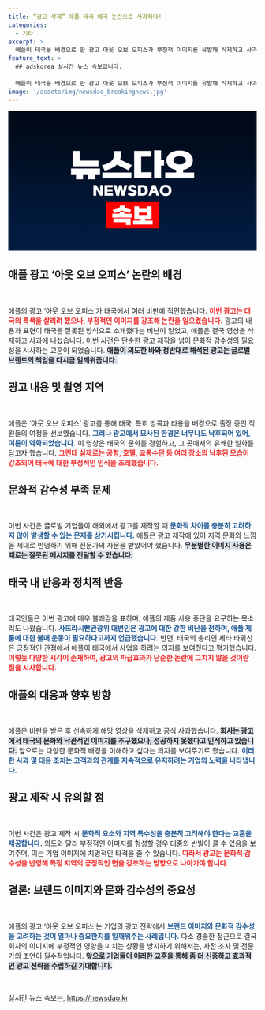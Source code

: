 ```yaml
---
title: “광고 삭제” 애플 태국 왜곡 논란으로 사과하다!
categories:
  - 기타
excerpt: >
  애플이 태국을 배경으로 한 광고 아웃 오브 오피스가 부정적 이미지를 유발해 삭제하고 사과했다. 태국의 문화와 현실을 왜곡했다는 비난이 쏟아졌으며, 정치권에서도 반발 목소리가 커지고 있다.
feature_text: >
  ## adskorea 실시간 뉴스 속보입니다.

  애플이 태국을 배경으로 한 광고 아웃 오브 오피스가 부정적 이미지를 유발해 삭제하고 사과했다. 태국의 문화와 현실을 왜곡했다는 비난이 쏟아졌으며, 정치권에서도 반발 목소리가 커지고 있다.
image: '/assets/img/newsdao_breakingnews.jpg'
---
```


<p><img src="/assets/img/newsdao_breakingnews.jpg" alt="adskorea 속보" /></p>

<h2 data-ke-size="size26">애플 광고 ‘아웃 오브 오피스’ 논란의 배경</h2>

<p data-ke-size="size16">&nbsp;</p>

<p>애플의 광고 ‘아웃 오브 오피스’가 태국에서 여러 비판에 직면했습니다. <b><span style="color: #ee2323;">이번 광고는 태국의 특색을 살리려 했으나, 부정적인 이미지를 강조해 논란을 일으켰습니다.</span></b> 광고의 내용과 표현이 태국을 잘못된 방식으로 소개했다는 비난이 일었고, 애플은 결국 영상을 삭제하고 사과에 나섰습니다. 이번 사건은 단순한 광고 제작을 넘어 문화적 감수성의 필요성을 시사하는 교훈이 되었습니다. <b><span style="background-color: #21538527;">애플이 의도한 바와 정반대로 해석된 광고는 글로벌 브랜드의 책임을 다시금 일깨워줍니다.</span></b> </p>

<h2 data-ke-size="size26">광고 내용 및 촬영 지역</h2>

<p data-ke-size="size16">&nbsp;</p>

<p>애플은 ‘아웃 오브 오피스’ 광고를 통해 태국, 특히 방콕과 라용을 배경으로 출장 중인 직원들의 여정을 선보였습니다. <b><span style="color: #1a5490;">그러나 광고에서 묘사된 환경은 너무나도 낙후되어 있어, 여론이 악화되었습니다.</span></b> 이 영상은 태국의 문화를 경험하고, 그 곳에서의 유쾌한 일화를 담고자 했습니다. <b><span style="color: #ee2323;">그런데 실제로는 공항, 호텔, 교통수단 등 여러 장소의 낙후된 모습이 강조되어 태국에 대한 부정적인 인식을 초래했습니다.</span></b> </p>

<h2 data-ke-size="size26">문화적 감수성 부족 문제</h2>

<p data-ke-size="size16">&nbsp;</p>

<p>이번 사건은 글로벌 기업들이 해외에서 광고를 제작할 때 <b><span style="color: #1a5490;">문화적 차이를 충분히 고려하지 않아 발생할 수 있는 문제를 상기시킵니다.</span></b> 애플은 광고 제작에 있어 지역 문화와 느낌을 제대로 반영하기 위해 전문가의 자문을 받았어야 했습니다. <b><span style="background-color: #21538527;">무분별한 이미지 사용은 때로는 잘못된 메시지를 전달할 수 있습니다.</span></b> </p>

<h2 data-ke-size="size26">태국 내 반응과 정치적 반응</h2>

<p data-ke-size="size16">&nbsp;</p>

<p>태국인들은 이번 광고에 매우 불쾌감을 표하며, 애플의 제품 사용 중단을 요구하는 목소리도 나왔습니다. <b><span style="color: #1a5490;">사뜨라시빤관광위 대변인은 광고에 대한 강한 비난을 전하며, 애플 제품에 대한 불매 운동이 필요하다고까지 언급했습니다.</span></b> 반면, 태국의 총리인 세타 타위신은 긍정적인 관점에서 애플이 태국에서 사업을 하려는 의지를 보여줬다고 평가했습니다. <b><span style="color: #ee2323;">이렇듯 다양한 시각이 존재하여, 광고의 파급효과가 단순한 논란에 그치지 않을 것이란 점을 시사합니다.</span></b></p>

<h2 data-ke-size="size26">애플의 대응과 향후 방향</h2>

<p data-ke-size="size16">&nbsp;</p>

<p>애플은 비판을 받은 후 신속하게 해당 영상을 삭제하고 공식 사과했습니다. <b><span style="background-color: #21538527;">회사는 광고에서 태국의 문화와 낙관적인 이미지를 추구했으나, 성공하지 못했다고 인식하고 있습니다.</span></b> 앞으로는 다양한 문화적 배경을 이해하고 싶다는 의지를 보여주기로 했습니다. <b><span style="color: #1a5490;">이러한 사과 및 대응 조치는 고객과의 관계를 지속적으로 유지하려는 기업의 노력을 나타냅니다.</span></b></p>

<h2 data-ke-size="size26">광고 제작 시 유의할 점</h2>

<p data-ke-size="size16">&nbsp;</p>

<p>이번 사건은 광고 제작 시 <b><span style="color: #1a5490;">문화적 요소와 지역 특수성을 충분히 고려해야 한다는 교훈을 제공합니다.</span></b> 의도와 달리 부정적인 이미지를 형성할 경우 대중의 반발이 클 수 있음을 보여주며, 이는 기업 이미지에 치명적인 타격을 줄 수 있습니다. <b><span style="color: #ee2323;">따라서 광고는 문화적 감수성을 반영해 특정 지역의 긍정적인 면을 강조하는 방향으로 나아가야 합니다.</span></b> </p>

<h2 data-ke-size="size26">결론: 브랜드 이미지와 문화 감수성의 중요성</h2>

<p data-ke-size="size16">&nbsp;</p>

<p>애플의 광고 ‘아웃 오브 오피스’는 기업의 광고 전략에서 <b><span style="color: #1a5490;">브랜드 이미지와 문화적 감수성을 고려하는 것이 얼마나 중요한지를 일깨워주는 사례입니다.</span></b> 다소 경솔한 접근으로 결국 회사의 이미지에 부정적인 영향을 미치는 상황을 방지하기 위해서는, 사전 조사 및 전문가의 조언이 필수적입니다. <b><span style="background-color: #21538527;">앞으로 기업들이 이러한 교훈을 통해 좀 더 신중하고 효과적인 광고 전략을 수립하길 기대합니다.</span></b> </p>

<p data-ke-size="size16">&nbsp;</p>
실시간 뉴스 속보는, <a href="https://newsdao.kr" rel="dofollow">https://newsdao.kr</a>


